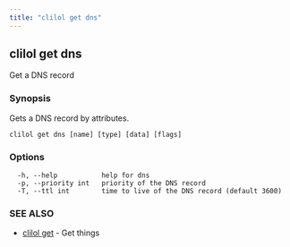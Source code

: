 ```yaml
---
title: "clilol get dns"
---
```

## clilol get dns

Get a DNS record

### Synopsis

Gets a DNS record by attributes.

```
clilol get dns [name] [type] [data] [flags]
```

### Options

```
  -h, --help           help for dns
  -p, --priority int   priority of the DNS record
  -T, --ttl int        time to live of the DNS record (default 3600)
```

### SEE ALSO

* [clilol get](clilol_get.md)	 - Get things
